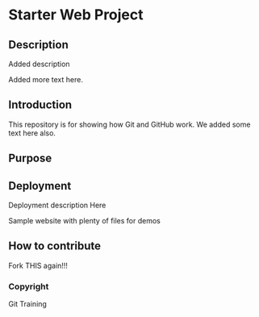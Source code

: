 # Starter Web Project

## Description
Added description

Added more text here.

## Introduction
This repository is for showing how Git and GitHub work. We added some text here also.

## Purpose

## Deployment
Deployment description Here

Sample website with plenty of files for demos
## How to contribute

Fork THIS again!!!

### Copyright
Git Training